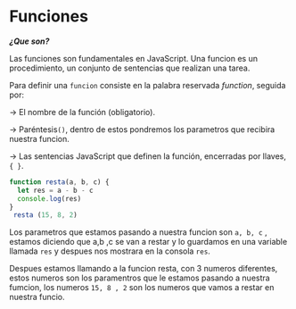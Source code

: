 
# Funciones #

***¿Que son?***

Las funciones son fundamentales en JavaScript. Una funcion es un procedimiento, un conjunto de sentencias que realizan una tarea.

Para definir una `funcion` consiste en la palabra reservada *function*, seguida por:

-> El nombre de la función (obligatorio).

->  Paréntesis`()`, dentro de estos pondremos los parametros que recibira nuestra funcion.

-> Las sentencias JavaScript que definen la función, encerradas por llaves, `{ }`.

```javascript
function resta(a, b, c) {
  let res = a - b - c
  console.log(res)
}
 resta (15, 8, 2)
```
Los parametros que estamos pasando a nuestra funcion son `a, b, c` , estamos diciendo que a,b ,c se van a restar y lo guardamos en una variable llamada `res` y despues nos mostrara en la consola `res`.

Despues estamos llamando a la funcion resta, con 3 numeros diferentes, estos numeros son los paramentros que le estamos pasando a nuestra fumcion, los numeros `15, 8 , 2` son los numeros que vamos a restar en nuestra funcio.

```javascript
```
```javascript
```
```javascript
```
```javascript
```
```javascript
```
```javascript
```
```javascript
```
```javascript
```
